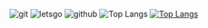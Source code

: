 ![git](https://github.com/user-attachments/assets/1dd6982c-19c3-4aab-912c-82e5597ca5ab)
![letsgo](https://github.com/user-attachments/assets/a237a60d-2c7d-495f-a7a2-8c783640eb88)
![github](https://github.com/user-attachments/assets/3c356e87-7efa-4bad-bc41-8dfd70e8fd0c)
![Top Langs](https://github-readme-stats.vercel.app/api/top-langs/?username=Nutsubish&hide_progress=false) [![Top Langs](https://github-readme-stats.vercel.app/api/top-langs/?username=Nutsubish&layout=donut-vertical)](https://github.com/anuraghazra/github-readme-stats)
